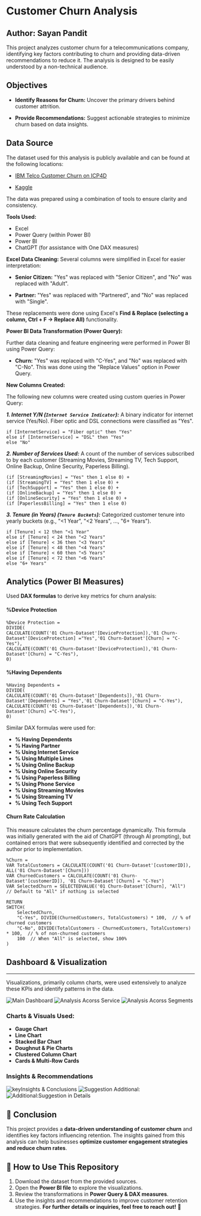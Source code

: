 
 # Customer Churn Analysis

 
## Author: Sayan Pandit


 This project analyzes customer churn for a telecommunications company, identifying key factors contributing to churn and providing data-driven recommendations to reduce it. The analysis is designed to be easily understood by a non-technical audience.


 ## Objectives 

* **Identify Reasons for Churn:** Uncover the primary drivers behind customer attrition. 

* **Provide Recommendations:** Suggest actionable strategies to minimize churn based on data insights. 


## Data Source 

The dataset used for this analysis is publicly available and can be found at the following locations: 

* [IBM Telco Customer Churn on ICP4D](https://github.com/IBM/telco-customer-churn-on-icp4d/tree/master) 

* [Kaggle](https://www.kaggle.com/datasets/blastchar/telco-customer-churn)


 The data was prepared using a combination of tools to ensure clarity and consistency. 

**Tools Used:** 

* Excel 
* Power Query (within Power BI) 
* Power BI 
* ChatGPT (for assistance with One DAX measures) 


**Excel Data Cleaning:** 
Several columns were simplified in Excel for easier interpretation: 

* **Senior Citizen:** "Yes" was replaced with "Senior Citizen", and "No" was replaced with "Adult". 

* **Partner:** "Yes" was replaced with "Partnered", and "No" was replaced with "Single". 

These replacements were done using Excel's **Find & Replace (selecting a column, Ctrl + F → Replace All)** functionality. 


**Power BI Data Transformation (Power Query):** 

Further data cleaning and feature engineering were performed in Power BI using Power Query: 

* **Churn:** "Yes" was replaced with "C-Yes", and "No" was replaced with "C-No". This was done using the "Replace Values" option in Power Query.

**New Columns Created:** 

The following new columns were created using custom queries in Power Query: 


***1. Internet Y/N (`Internet Service Indicator`):*** A binary indicator for internet service (Yes/No). Fiber optic and DSL connections were classified as "Yes".
```powerquery 
if [InternetService] = "Fiber optic" then "Yes" 
else if [InternetService] = "DSL" then "Yes" 
else "No" 
```

***2. Number of Services Used:*** A count of the number of services subscribed to by each customer (Streaming Movies, Streaming TV, Tech Support, Online Backup, Online Security, Paperless Billing).
```powerquery
(if [StreamingMovies] = "Yes" then 1 else 0) +
(if [StreamingTV] = "Yes" then 1 else 0) +
(if [TechSupport] = "Yes" then 1 else 0) +
(if [OnlineBackup] = "Yes" then 1 else 0) +
(if [OnlineSecurity] = "Yes" then 1 else 0) +
(if [PaperlessBilling] = "Yes" then 1 else 0)
```
***3. Tenure (in Years) (`Tenure Buckets`):*** Categorized customer tenure into yearly buckets (e.g., "<1 Year", "<2 Years", ..., "6+ Years").
```powerquery
if [Tenure] < 12 then "<1 Year"
else if [Tenure] < 24 then "<2 Years"
else if [Tenure] < 36 then "<3 Years"
else if [Tenure] < 48 then "<4 Years"
else if [Tenure] < 60 then "<5 Years"
else if [Tenure] < 72 then "<6 Years"
else "6+ Years"
```
## Analytics (Power BI Measures)
Used **DAX formulas** to derive key metrics for churn analysis:

#### **%Device Protection**
```DAX
%Device Protection =
DIVIDE(
CALCULATE(COUNT('01 Churn-Dataset'[DeviceProtection]),'01 Churn-Dataset'[DeviceProtection] ="Yes",'01 Churn-Dataset'[Churn] = "C-Yes"),
CALCULATE(COUNT('01 Churn-Dataset'[DeviceProtection]),'01 Churn-Dataset'[Churn] = "C-Yes"),
0)
```
#### **%Having Dependents**
```DAX
%Having Dependents =
DIVIDE(
CALCULATE(COUNT('01 Churn-Dataset'[Dependents]),'01 Churn-Dataset'[Dependents] = "Yes",'01 Churn-Dataset'[Churn] = "C-Yes"),
CALCULATE(COUNT('01 Churn-Dataset'[Dependents]),'01 Churn-Dataset'[Churn] ="C-Yes"),
0)
```

Similar DAX formulas were used for:
- **% Having Dependents**
- **% Having Partner**
- **% Using Internet Service**
- **% Using Multiple Lines**
- **% Using Online Backup**
- **% Using Online Security**
- **% Using Paperless Billing**
- **% Using Phone Service**
- **% Using Streaming Movies**
- **% Using Streaming TV**
- **% Using Tech Support**

#### **Churn Rate Calculation**
This measure calculates the churn percentage dynamically. This formula was initially generated with the aid of ChatGPT (through AI prompting), but contained errors that were subsequently identified and corrected by the author prior to implementation.
```DAX
%Churn = 
VAR TotalCustomers = CALCULATE(COUNT('01 Churn-Dataset'[customerID]), ALL('01 Churn-Dataset'[Churn]))
VAR ChurnedCustomers = CALCULATE(COUNT('01 Churn-Dataset'[customerID]), '01 Churn-Dataset'[Churn] = "C-Yes")
VAR SelectedChurn = SELECTEDVALUE('01 Churn-Dataset'[Churn], "All")  // Default to "All" if nothing is selected

RETURN 
SWITCH(
    SelectedChurn,
    "C-Yes", DIVIDE(ChurnedCustomers, TotalCustomers) * 100,  // % of churned customers
    "C-No", DIVIDE(TotalCustomers - ChurnedCustomers, TotalCustomers) * 100,  // % of non-churned customers
    100  // When "All" is selected, show 100%
)
```

## Dashboard & Visualization

---
Visualizations, primarily column charts, were used extensively to analyze these KPIs and identify patterns in the data.

![Main Dashboard](https://github.com/Sayan-J-Pandit/Customer-Churn-Dashboard/blob/main/Customer%20Churn%20Dashboard%20self-images-0.jpg)
![Analysis Acorss Service](https://github.com/Sayan-J-Pandit/Customer-Churn-Dashboard/blob/main/Customer%20Churn%20Dashboard%20self-images-1.jpg)
![Analysis Acorss Segments](https://github.com/Sayan-J-Pandit/Customer-Churn-Dashboard/blob/main/Customer%20Churn%20Dashboard%20self-images-2.jpg)



### **Charts & Visuals Used:**
- **Gauge Chart** 
- **Line Chart** 
- **Stacked Bar Chart** 
- **Doughnut & Pie Charts** 
- **Clustered Column Chart**
- **Cards & Multi-Row Cards**
### **Insights & Recommendations**

![keyInsights & Conclusions](https://github.com/Sayan-J-Pandit/Customer-Churn-Dashboard/blob/main/Customer%20Churn%20Dashboard%20self-images-3.jpg)
![Suggestion](https://github.com/Sayan-J-Pandit/Customer-Churn-Dashboard/blob/main/Customer%20Churn%20Dashboard%20self-images-4.jpg)
Additional:
![Additional:Suggestion in Details](https://github.com/Sayan-J-Pandit/Customer-Churn-Dashboard/blob/main/Customer%20Churn%20Dashboard%20self-images-5.jpg)

## 📌 Conclusion

This project provides a **data-driven understanding of customer churn** and identifies key factors influencing retention. The insights gained from this analysis can help businesses **optimize customer engagement strategies and reduce churn rates**.


## 🚀 How to Use This Repository
1. Download the dataset from the provided sources.
2. Open the **Power BI file** to explore the visualizations.
3. Review the transformations in **Power Query & DAX measures**.
4. Use the insights and recommendations to improve customer retention strategies.
**For further details or inquiries, feel free to reach out!** 🎯

